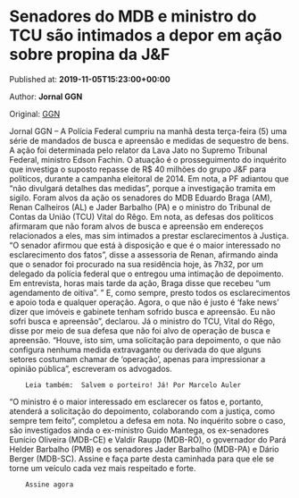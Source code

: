 
# Senadores do MDB e ministro do TCU são intimados a depor em ação sobre propina da J&F

Published at: **2019-11-05T15:23:00+00:00**

Author: **Jornal GGN**

Original: [GGN](https://jornalggn.com.br/justica/senadores-do-mdb-e-ministro-do-tcu-sao-intimados-a-depor-em-acao-sobre-propina-da-jf/)

Jornal GGN – A Polícia Federal cumpriu na manhã desta terça-feira (5) uma série de mandados de busca e apreensão e medidas de sequestro de bens. A ação foi determinada pelo relator da Lava Jato no Supremo Tribunal Federal, ministro Edson Fachin.
O atuação é o prosseguimento do inquérito que investiga o suposto repasse de R$ 40 milhões do grupo J&F para políticos, durante a campanha eleitoral de 2014. Em nota, a PF adiantou que “não divulgará detalhes das medidas”, porque a investigação tramita em sigilo.
Foram alvos da ação os senadores do MDB Eduardo Braga (AM), Renan Calheiros (AL) e Jader Barbalho (PA) e o ministro do Tribunal de Contas da União (TCU) Vital do Rêgo.
Em nota, as defesas dos políticos afirmaram que não foram alvos de busca e apreensão em endereços relacionados a eles, mas sim intimados a prestar esclarecimentos à Justiça.
“O senador afirmou que está à disposição e que é o maior interessado no esclarecimento dos fatos”, disse a assessoria de Renan, afirmando ainda que o senador foi procurado na sua residência hoje, às 7h32, por um delegado da polícia federal que o entregou uma intimação de depoimento.
Em entrevista, horas mais tarde da ação, Braga disse que recebeu “um agendamento de oitiva”. ” E, como sempre, presto todos os esclarecimentos e apoio toda e qualquer operação. Agora, o que não é justo é ‘fake news’ dizer que imóveis e gabinete tenham sofrido busca e apreensão. Eu não sofri busca e apreensão”, declarou.
Já o ministro do TCU, Vital do Rêgo, disse por meio de sua defesa que não foi alvo de operação de busca e apreensão. “Houve, isto sim, uma solicitação para depoimento, o que não configura nenhuma medida extravagante ou derivada do que alguns setores costumam chamar de ‘operação’, apenas para impressionar a opinião pública”, escreveram os advogados.

        Leia também:  Salvem o porteiro! Já! Por Marcelo Auler
      
“O ministro é o maior interessado em esclarecer os fatos e, portanto, atenderá a solicitação do depoimento, colaborando com a justiça, como sempre tem feito”, completou a defesa em nota.
No inquérito sobre o caso, são investigados ainda o ex-ministro Guido Mantega, os ex-senadores Eunício Oliveira (MDB-CE) e Valdir Raupp (MDB-RO), o governador do Pará Helder Barbalho (PMB) e os senadores Jader Barbalho (MDB-PA) e Dário Berger (MDB-SC).
Assine e faça parte desta caminhada para que ele se torne um veículo cada vez mais respeitado e forte.

        Assine agora
      
